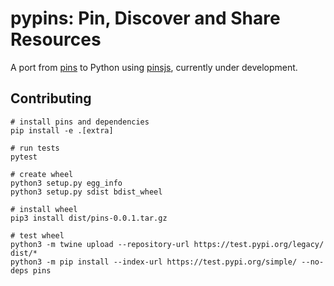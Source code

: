 
# pypins: Pin, Discover and Share Resources

A port from [pins](https://github.com/rstudio/pins) to Python using [pinsjs](https://github.com/mlverse/pinsjs), currently under development.

## Contributing

```
# install pins and dependencies
pip install -e .[extra]

# run tests
pytest

# create wheel
python3 setup.py egg_info
python3 setup.py sdist bdist_wheel

# install wheel
pip3 install dist/pins-0.0.1.tar.gz

# test wheel
python3 -m twine upload --repository-url https://test.pypi.org/legacy/ dist/*
python3 -m pip install --index-url https://test.pypi.org/simple/ --no-deps pins
```